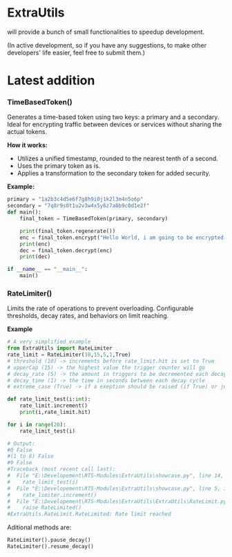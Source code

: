 # ExtraUtils
will provide a bunch of small functionalities to speedup development.

(In active development, so if you have any suggestions, to make other developers' life easier, feel free to submit them.)

# Latest addition

### TimeBasedToken()
Generates a time-based token using two keys: a primary and a secondary. Ideal for encrypting traffic between devices or services without sharing the actual tokens.

**How it works:**
- Utilizes a unified timestamp, rounded to the nearest tenth of a second.
- Uses the primary token as is.
- Applies a transformation to the secondary token for added security.

**Example:**
```py
primary = "1a2b3c4d5e6f7g8h9i0j1k2l3m4n5o6p"
secondary = "7q8r9s0t1u2v3w4x5y6z7a8b9c0d1e2f"
def main():
    final_token = TimeBasedToken(primary, secondary)

    print(final_token.regenerate())
    enc = final_token.encrypt("Hello World, i am going to be encrypted and decrypted again. : )")
    print(enc)
    dec = final_token.decrypt(enc)
    print(dec)

if __name__ == "__main__":
    main()
```

### RateLimiter()
Limits the rate of operations to prevent overloading. Configurable thresholds, decay rates, and behaviors on limit reaching.

**Example**
```py
# A very simplified example
from ExtraUtils import RateLimiter
rate_limit = RateLimiter(10,15,5,1,True)
# threshold (10) -> increments before rate_limit.hit is set to True
# upperCap (15) -> the highest value the trigger counter will go
# decay_rate (5) -> the amount in triggers to be decremented each decay cycle
# decay_time (1) -> the time in seconds between each decay cycle
# extreme_case (True) -> if a exeption should be raised (if True) or just rate_limit.hit set to True (if False)

def rate_limit_test(i:int):
    rate_limit.increment()
    print(i,rate_limit.hit)

for i in range(20):
    rate_limit_test(i)

# Output:	
#0 False
#(1 to 8) False
#9 False
#Traceback (most recent call last):
#  File "E:\Developement\RTS-Modules\ExtraUtils\showcase.py", line 14, in <module>
#    rate_limit_test(i)
#  File "E:\Developement\RTS-Modules\ExtraUtils\showcase.py", line 5, in rate_limit_test
#    rate_limiter.increment()
#  File "E:\Developement\RTS-Modules\ExtraUtils\ExtraUtils\RateLimit.py", line 30, in increment
#    raise RateLimited()
#ExtraUtils.RateLimit.RateLimited: Rate limit reached
```
Aditional methods are:
```py
RateLimiter().pause_decay()
RateLimiter().resume_decay()
```
